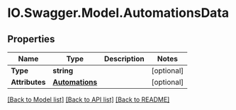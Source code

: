 # IO.Swagger.Model.AutomationsData
## Properties

Name | Type | Description | Notes
------------ | ------------- | ------------- | -------------
**Type** | **string** |  | [optional] 
**Attributes** | [**Automations**](Automations.md) |  | [optional] 

[[Back to Model list]](../README.md#documentation-for-models) [[Back to API list]](../README.md#documentation-for-api-endpoints) [[Back to README]](../README.md)

